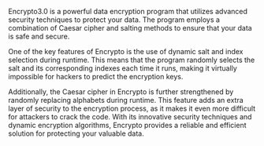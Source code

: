 Encrypto3.0 is a powerful data encryption program that utilizes advanced security techniques to protect your data. The program employs a combination of Caesar cipher and salting methods to ensure that your data is safe and secure.

One of the key features of Encrypto is the use of dynamic salt and index selection during runtime. This means that the program randomly selects the salt and its corresponding indexes each time it runs, making it virtually impossible for hackers to predict the encryption keys.

Additionally, the Caesar cipher in Encrypto is further strengthened by randomly replacing alphabets during runtime. This feature adds an extra layer of security to the encryption process, as it makes it even more difficult for attackers to crack the code.
With its innovative security techniques and dynamic encryption algorithms, Encrypto provides a reliable and efficient solution for protecting your valuable data.
